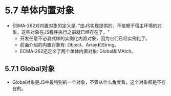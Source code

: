 # 5.7 单体内置对象

- ESMA-262对内置对象的定义是: "由JS实现提供的、不依赖于宿主环境的对象，这些对象在JS程序执行之前就已经存在了。"
  - 开发任意不必县式样的实例化内置对象，因为它们已经实例化了。
  - 前面介绍的内置对象有: Object、Array和String。
  - ECMA-262还定义了两个单体内置对象: Global和MAtch。

## 5.7.1 Global对象

- Global对象是JS中最特别的一个对象，不管从什么角度看，这个对象都是不存在的。